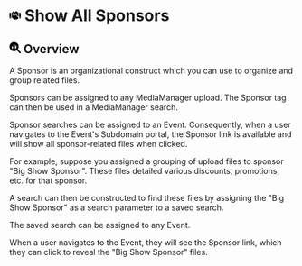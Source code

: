 # <img src="https://raw.githubusercontent.com/vishaldhole173/pro-stream-documentation/main/fontawesome/svgs/solid/handshake.svg" width="20" height="20"> Show All Sponsors

## <img src="https://raw.githubusercontent.com/vishaldhole173/pro-stream-documentation/main/fontawesome/svgs/solid/magnifying-glass-chart.svg" width="20" height="20"> Overview

A Sponsor is an organizational construct which you can use to organize and group related files.

Sponsors can be assigned to any MediaManager upload. The Sponsor tag can then be used in a MediaManager search.

Sponsor searches can be assigned to an Event. Consequently, when a user navigates to the Event's Subdomain portal, the Sponsor link is available and will show all sponsor-related files when clicked.

For example, suppose you assigned a grouping of upload files to sponsor "Big Show Sponsor". These files detailed various discounts, promotions, etc. for that sponsor.

A search can then be constructed to find these files by assigning the "Big Show Sponsor" as a search parameter to a saved search.

The saved search can be assigned to any Event.

When a user navigates to the Event, they will see the Sponsor link, which they can click to reveal the "Big Show Sponsor" files.
